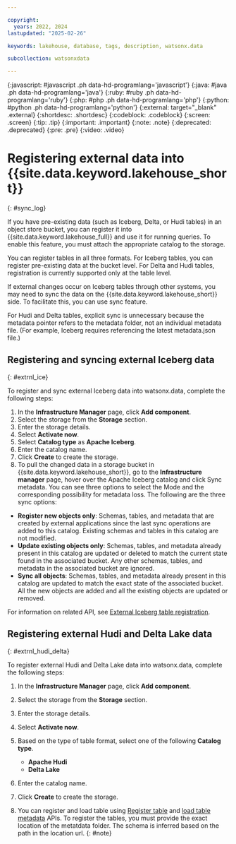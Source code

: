 ```yaml
---

copyright:
  years: 2022, 2024
lastupdated: "2025-02-26"

keywords: lakehouse, database, tags, description, watsonx.data

subcollection: watsonxdata

---
```


{:javascript: #javascript .ph data-hd-programlang='javascript'}
{:java: #java .ph data-hd-programlang='java'}
{:ruby: #ruby .ph data-hd-programlang='ruby'}
{:php: #php .ph data-hd-programlang='php'}
{:python: #python .ph data-hd-programlang='python'}
{:external: target="_blank" .external}
{:shortdesc: .shortdesc}
{:codeblock: .codeblock}
{:screen: .screen}
{:tip: .tip}
{:important: .important}
{:note: .note}
{:deprecated: .deprecated}
{:pre: .pre}
{:video: .video}

# Registering external data into {{site.data.keyword.lakehouse_short}}
{: #sync_log}

If you have pre-existing data (such as Iceberg, Delta, or Hudi tables) in an object store bucket, you can register it into {{site.data.keyword.lakehouse_full}} and use it for running queries. To enable this feature, you must attach the appropriate catalog to the storage.

You can register tables in all three formats. For Iceberg tables, you can register pre-existing data at the bucket level. For Delta and Hudi tables, registration is currently supported only at the table level.

If external changes occur on Iceberg tables through other systems, you may need to sync the data on the {{site.data.keyword.lakehouse_short}} side. To facilitate this, you can use sync feature.

For Hudi and Delta tables, explicit sync is unnecessary because the metadata pointer refers to the metadata folder, not an individual metadata file. (For example, Iceberg requires referencing the latest metadata.json file.)


## Registering and syncing external Iceberg data
{: #extrnl_ice}

To register and sync external Iceberg data into watsonx.data, complete the following steps:

1. In the **Infrastructure Manager** page, click **Add component**.
2. Select the storage from the **Storage** section.
3. Enter the storage details.
3. Select **Activate now**.
4. Select **Catalog type** as **Apache Iceberg**.
5. Enter the catalog name.
6. Click **Create** to create the storage.
7. To pull the changed data in a storage bucket in {{site.data.keyword.lakehouse_short}}, go to the **Infrastructure manager** page, hover over the Apache Iceberg catalog and click Sync metadata. You can see three options to select the Mode and the corresponding possibility for metadata loss. The following are the three sync options:

* **Register new objects only**: Schemas, tables, and metadata that are created by external applications since the last sync operations are added to this catalog. Existing schemas and tables in this catalog are not modified.
* **Update existing objects only**: Schemas, tables, and metadata already present in this catalog are updated or deleted to match the current state found in the associated bucket. Any other schemas, tables, and metadata in the associated bucket are ignored.
* **Sync all objects**: Schemas, tables, and metadata already present in this catalog are updated to match the exact state of the associated bucket. All the new objects are added and all the existing objects are updated or removed.

For information on related API, see [External Iceberg table registration](https://cloud.ibm.com/apidocs/watsonxdata-software#update-sync-catalog).

## Registering external Hudi and Delta Lake data
{: #extrnl_hudi_delta}

To register external Hudi and Delta Lake data into watsonx.data, complete the following steps:

1. In the **Infrastructure Manager** page, click **Add component**.
2. Select the storage from the **Storage** section.
3. Enter the storage details.
3. Select **Activate now**.
4. Based on the type of table format, select one of the following **Catalog type**.

   - **Apache Hudi**
   - **Delta Lake**

5. Enter the catalog name.
6. Click **Create** to create the storage.
7. You can register and load table using [Register table]() and [load table metadata]() APIs.
   To register the tables, you must provide the exact location of the metatdata folder. The schema is inferred based on the path in the location url.
   {: #note}
